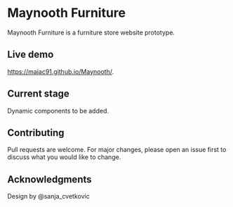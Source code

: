 
# Maynooth Furniture

Maynooth Furniture is a furniture store website prototype.

## Live demo

https://majac91.github.io/Maynooth/. 


## Current stage

Dynamic components to be added.


## Contributing
Pull requests are welcome. For major changes, please open an issue first to discuss what you would like to change.

## Acknowledgments 
Design by @sanja_cvetkovic
